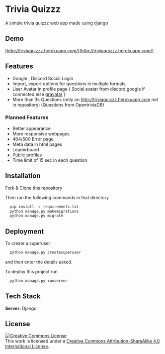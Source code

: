 
# Trivia Quizzz

A simple trivia quizzz web app made using django


## Demo

[http://triviaquizzz.herokuapp.com/](http://triviaquizzz.herokuapp.com/)

  
## Features

- Google , Discord Social Login
- Import, export options for questions in multiple formats
- User Avatar in profile page { Social avatar from discord,google if connected else [gravatar](https://en.gravatar.com/) }
- More than 3k Questions (only on http://triviaquizzz.herokuapp.com not in repository) (Questions from OpentriviaDB)

### Planned Features

- Better appearance
- More responsive webpages
- 404/500 Error page
- Meta data in html pages
- Leaderboard
- Public profiles
- Time limit of 15 sec in each question


    
## Installation

Fork & Clone this repository

Then run the following commands in that directory

```bash
  pip install -r requirements.txt
  python manage.py makemigrations
  python manage.py migrate

```
    
## Deployment
To create a superuser
```bash
  python manage.py createsuperuser
```
and then enter the details asked.



To deploy this project run

```bash
  python manage.py runserver
```

  
## Tech Stack


**Server:** Django

  
## License

[![Creative Commons License](https://i.creativecommons.org/l/by-sa/4.0/88x31.png)](http://creativecommons.org/licenses/by-sa/4.0/)  
This work is licensed under a [Creative Commons Attribution-ShareAlike 4.0 International License](http://creativecommons.org/licenses/by-sa/4.0/).
